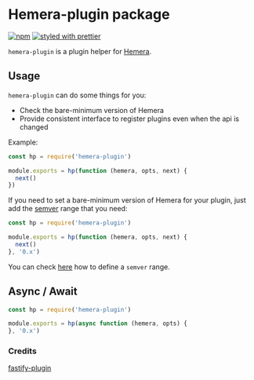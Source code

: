 # Hemera-plugin package

[![npm](https://img.shields.io/npm/v/hemera-plugin.svg?maxAge=3600)](https://www.npmjs.com/package/hemera-plugin)
[![styled with prettier](https://img.shields.io/badge/styled_with-prettier-ff69b4.svg)](#badge)

`hemera-plugin` is a plugin helper for [Hemera](https://github.com/hemerajs/hemera).  

## Usage
`hemera-plugin` can do some things for you:
- Check the bare-minimum version of Hemera
- Provide consistent interface to register plugins even when the api is changed

Example:
```js
const hp = require('hemera-plugin')

module.exports = hp(function (hemera, opts, next) {
  next()
})
```

If you need to set a bare-minimum version of Hemera for your plugin, just add the [semver](http://semver.org/) range that you need:
```js
const hp = require('hemera-plugin')

module.exports = hp(function (hemera, opts, next) {
  next()
}, '0.x')
```

You can check [here](https://github.com/npm/node-semver#ranges) how to define a `semver` range.

## Async / Await
```js
const hp = require('hemera-plugin')

module.exports = hp(async function (hemera, opts) {
}, '0.x')
```

### Credits 
[fastify-plugin](https://github.com/fastify/fastify-plugin)
